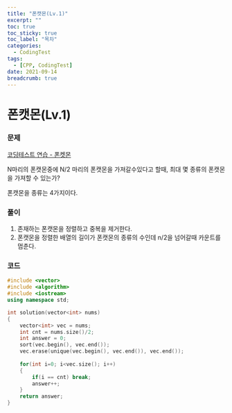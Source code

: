 ```yaml
---
title: "폰캣몬(Lv.1)"
excerpt: ""
toc: true
toc_sticky: true
toc_label: "목차"
categories:
  - CodingTest
tags:
  - [CPP, CodingTest]
date: 2021-09-14
breadcrumb: true
---
```


# 폰캣몬(Lv.1)

### 문제

[코딩테스트 연습 - 폰켓몬](https://programmers.co.kr/learn/courses/30/lessons/1845)

N마리의 폰캣몬중에 N/2 마리의 폰캣몬을 가져갈수있다고 할때, 최대 몇 종류의 폰캣몬을 가져할 수 있는가?

폰캣몬을 종류는 4가지이다.

### 풀이

1. 존재하는 폰캣몬을 정렬하고  중복을 제거한다.
2. 폰캣몬을 정렬한 배열의 길이가 폰캣몬의 종류의 수인데 n/2을 넘어갈때 카운트를 멈춘다.

### 코드

```cpp
#include <vector>
#include <algorithm>
#include <iostream>
using namespace std;

int solution(vector<int> nums)
{
    vector<int> vec = nums;
    int cnt = nums.size()/2;
    int answer = 0;
    sort(vec.begin(), vec.end());
    vec.erase(unique(vec.begin(), vec.end()), vec.end());
    
    for(int i=0; i<vec.size(); i++)
    {
        if(i == cnt) break;
        answer++;
    }
    return answer;
}
```